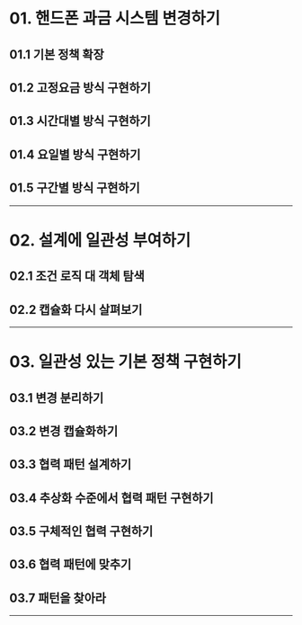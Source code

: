 # 01. 핸드폰 과금 시스템 변경하기

## 01.1 기본 정책 확장
## 01.2 고정요금 방식 구현하기
## 01.3 시간대별 방식 구현하기
## 01.4 요일별 방식 구현하기
## 01.5 구간별 방식 구현하기

---

# 02. 설계에 일관성 부여하기

## 02.1 조건 로직 대 객체 탐색
## 02.2 캡슐화 다시 살펴보기

---

# 03. 일관성 있는 기본 정책 구현하기

## 03.1 변경 분리하기
## 03.2 변경 캡슐화하기
## 03.3 협력 패턴 설계하기
## 03.4 추상화 수준에서 협력 패턴 구현하기
## 03.5 구체적인 협력 구현하기
## 03.6 협력 패턴에 맞추기
## 03.7 패턴을 찾아라

---